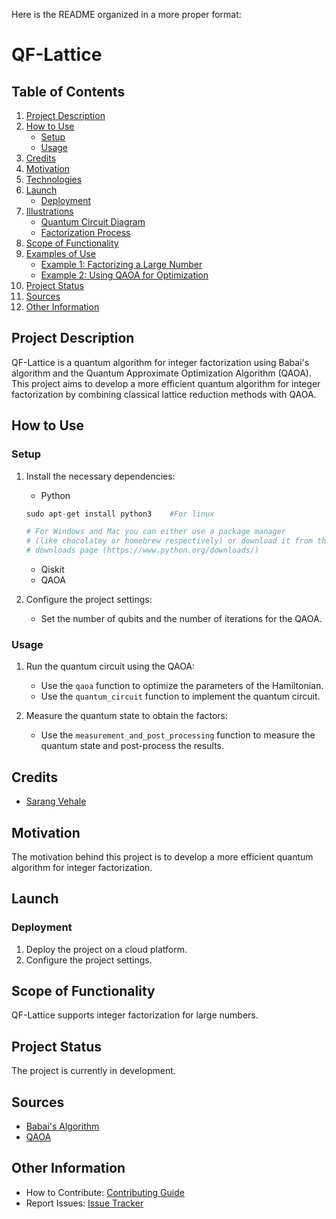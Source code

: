 Here is the README organized in a more proper format:

# QF-Lattice

## Table of Contents
1. [Project Description](#project-description)
2. [How to Use](#how-to-use)
   - [Setup](#setup)
   - [Usage](#usage)
3. [Credits](#credits)
4. [Motivation](#motivation)
5. [Technologies](#technologies)
6. [Launch](#launch)
   - [Deployment](#deployment)
7. [Illustrations](#illustrations)
   - [Quantum Circuit Diagram](#quantum-circuit-diagram)
   - [Factorization Process](#factorization-process)
8. [Scope of Functionality](#scope-of-functionality)
9. [Examples of Use](#examples-of-use)
   - [Example 1: Factorizing a Large Number](#example-1-factorizing-a-large-number)
   - [Example 2: Using QAOA for Optimization](#example-2-using-qaoa-for-optimization)
10. [Project Status](#project-status)
11. [Sources](#sources)
12. [Other Information](#other-information)

## Project Description
QF-Lattice is a quantum algorithm for integer factorization using Babai's algorithm and the Quantum Approximate Optimization Algorithm (QAOA). This project aims to develop a more efficient quantum algorithm for integer factorization by combining classical lattice reduction methods with QAOA.

## How to Use
### Setup
1. Install the necessary dependencies:
   - Python
    ```python
    sudo apt-get install python3    #For linux

    # For Windows and Mac you can either use a package manager 
    # (like chocolatey or homebrew respectively) or download it from the official python 
    # downloads page (https://www.python.org/downloads/) 
    ```
   - Qiskit
   - QAOA

2. Configure the project settings:
   - Set the number of qubits and the number of iterations for the QAOA.

### Usage
1. Run the quantum circuit using the QAOA:
   - Use the `qaoa` function to optimize the parameters of the Hamiltonian.
   - Use the `quantum_circuit` function to implement the quantum circuit.

2. Measure the quantum state to obtain the factors:
   - Use the `measurement_and_post_processing` function to measure the quantum state and post-process the results.

## Credits
- [Sarang Vehale](https://github.com/extrastufff054/CDAC)

## Motivation
The motivation behind this project is to develop a more efficient quantum algorithm for integer factorization.

## Launch
### Deployment
1. Deploy the project on a cloud platform.
2. Configure the project settings.

## Scope of Functionality
QF-Lattice supports integer factorization for large numbers.

## Project Status
The project is currently in development.

## Sources
- [Babai's Algorithm](https://en.wikipedia.org/wiki/Babai's_nearest_plane_algorithm)
- [QAOA](https://en.wikipedia.org/wiki/Quantum_Approximate_Optimization_Algorithm)

## Other Information
- How to Contribute: [Contributing Guide](https://github.com/your-username/QF-Lattice/blob/master/CONTRIBUTING.md)
- Report Issues: [Issue Tracker](https://github.com/extrastufff054/CDAC/tree/main/QF_Lattice)

